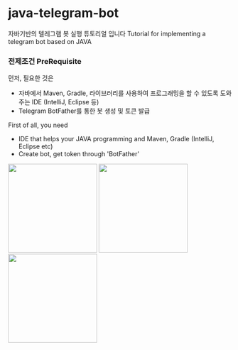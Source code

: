 # java-telegram-bot

자바기반의 텔레그램 봇 실행 튜토리얼 입니다
Tutorial for implementing a telegram bot based on JAVA

### 전제조건 PreRequisite

먼저, 필요한 것은 
- 자바에서 Maven, Gradle, 라이브러리를 사용하여 프로그래밍을 할 수 있도록 도와주는 IDE (IntelliJ, Eclipse 등)
- Telegram BotFather를 통한 봇 생성 및 토큰 발급

First of all, you need
- IDE that helps your JAVA programming and Maven, Gradle (IntelliJ, Eclipse etc)
- Create bot, get token through 'BotFather'

<div>
<img width="200" src="https://user-images.githubusercontent.com/67405229/91852876-61e9ff80-ec9c-11ea-821d-1a26ec8a0958.png">
<img width="200" src="https://user-images.githubusercontent.com/67405229/91852887-66161d00-ec9c-11ea-8361-bce1ddd3a1f8.png">
<img width="200" src="https://user-images.githubusercontent.com/67405229/91852892-67474a00-ec9c-11ea-89bf-c1e3a77eb2d6.png">
</div>

